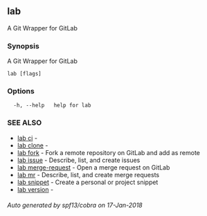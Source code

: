 ## lab

A Git Wrapper for GitLab

### Synopsis


A Git Wrapper for GitLab

```
lab [flags]
```

### Options

```
  -h, --help   help for lab
```

### SEE ALSO
* [lab ci](lab_ci.md)	 - 
* [lab clone](lab_clone.md)	 - 
* [lab fork](lab_fork.md)	 - Fork a remote repository on GitLab and add as remote
* [lab issue](lab_issue.md)	 - Describe, list, and create issues
* [lab merge-request](lab_merge-request.md)	 - Open a merge request on GitLab
* [lab mr](lab_mr.md)	 - Describe, list, and create merge requests
* [lab snippet](lab_snippet.md)	 - Create a personal or project snippet
* [lab version](lab_version.md)	 - 

###### Auto generated by spf13/cobra on 17-Jan-2018
